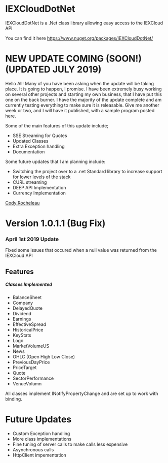 # IEXCloudDotNet
IEXCloudDotNet is a .Net class library allowing easy access to the IEXCloud API

You can find it here https://www.nuget.org/packages/IEXCloudDotNet/

# NEW UPDATE COMING (SOON!) (UPDATED JULY 2019)
Hello All! Many of you have been asking when the update will be taking place. It is going to happen, I promise. I have been extremely busy working on several other projects and starting my own business, that I have put this one on the back burner. I have the majority of the update complete and am currently testing everything to make sure it is releasable. Give me another week or two, and I will have it published, with a sample program posted here.

Some of the main features of this update include;
- SSE Streaming for Quotes
- Updated Classes
- Extra Exception handling
- Documentation

Some future updates that I am planning include:
- Switching the project over to a .net Standard library to increase support for lower levels of the stack
- CURL streaming
- DEEP API Implementation
- Currency Implementation


[Cody Rocheleau](https://www.facebook.com/cody.rocheleau1)


# Version 1.0.1.1 (Bug Fix)

### April 1st 2019 Update
Fixed some issues that occured when a null value was returned from the IEXCloud API


## Features 
##### Classes Implemented
- BalanceSheet
- Company
- DelayedQuote
- Dividend
- Earnings
- EffectiveSpread
- HistoricalPrice
- KeyStats
- Logo
- MarketVolumeUS
- News
- OHLC (Open High Low Close)
- PreviousDayPrice
- PriceTarget
- Quote
- SectorPerformance
- VenueVolumn

All classes implement INotifyPropertyChange and are set up to work with binding. 

# Future Updates
- Custom Exception handling
- More class implementations
- Fine tuning of server calls to make calls less expensive
- Asynchronous calls
- HttpClient impementation
